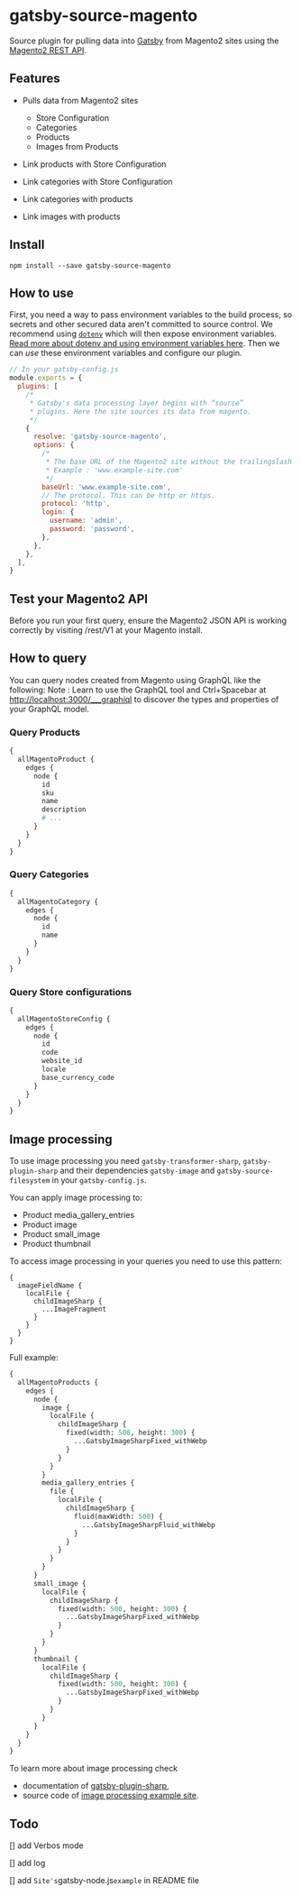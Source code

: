 # gatsby-source-magento

Source plugin for pulling data into [Gatsby](https://github.com/gatsbyjs) from
Magento2 sites using the
[Magento2 REST API](https://devdocs.magento.com/guides/v2.3/rest/bk-rest.html).

## Features

- Pulls data from Magento2 sites

  - Store Configuration
  - Categories
  - Products
  - Images from Products

- Link products with Store Configuration
- Link categories with Store Configuration
- Link categories with products
- Link images with products

## Install

`npm install --save gatsby-source-magento`

## How to use

First, you need a way to pass environment variables to the build process, so secrets and other secured data aren't committed to source control. We recommend using [`dotenv`](https://www.npmjs.com/package/dotenv) which will then expose environment variables. [Read more about dotenv and using environment variables here](https://www.gatsbyjs.org/docs/environment-variables/). Then we can _use_ these environment variables and configure our plugin.

```javascript
// In your gatsby-config.js
module.exports = {
  plugins: [
    /*
     * Gatsby's data processing layer begins with “source”
     * plugins. Here the site sources its data from magento.
     */
    {
      resolve: 'gatsby-source-magento',
      options: {
        /*
         * The base URL of the Magento2 site without the trailingslash and the protocol. This is required.
         * Example : 'www.example-site.com'
         */
        baseUrl: 'www.example-site.com',
        // The protocol. This can be http or https.
        protocol: 'http',
        login: {
          username: 'admin',
          password: 'password',
        },
      },
    },
  ],
}
```

## Test your Magento2 API

Before you run your first query, ensure the Magento2 JSON API is working correctly by visiting /rest/V1 at your Magento install.

## How to query

You can query nodes created from Magento using GraphQL like the following:
Note : Learn to use the GraphQL tool and Ctrl+Spacebar at
<http://localhost:3000/___graphiql> to discover the types and properties of your
GraphQL model.

### Query Products

```graphql
{
  allMagentoProduct {
    edges {
      node {
        id
        sku
        name
        description
        # ...
      }
    }
  }
}
```

### Query Categories

```graphql
{
  allMagentoCategory {
    edges {
      node {
        id
        name
      }
    }
  }
}
```

### Query Store configurations

```graphql
{
  allMagentoStoreConfig {
    edges {
      node {
        id
        code
        website_id
        locale
        base_currency_code
      }
    }
  }
}
```

## Image processing

To use image processing you need `gatsby-transformer-sharp`, `gatsby-plugin-sharp` and their
dependencies `gatsby-image` and `gatsby-source-filesystem` in your `gatsby-config.js`.

You can apply image processing to:

- Product media_gallery_entries
- Product image
- Product small_image
- Product thumbnail

To access image processing in your queries you need to use this pattern:

```
{
  imageFieldName {
    localFile {
      childImageSharp {
        ...ImageFragment
      }
    }
  }
}
```

Full example:

```graphql
{
  allMagentoProducts {
    edges {
      node {
        image {
          localFile {
            childImageSharp {
              fixed(width: 500, height: 300) {
                ...GatsbyImageSharpFixed_withWebp
              }
            }
          }
        }
        media_gallery_entries {
          file {
            localFile {
              childImageSharp {
                fluid(maxWidth: 500) {
                  ...GatsbyImageSharpFluid_withWebp
                }
              }
            }
          }
        }
      }
      small_image {
        localFile {
          childImageSharp {
            fixed(width: 500, height: 300) {
              ...GatsbyImageSharpFixed_withWebp
            }
          }
        }
      }
      thumbnail {
        localFile {
          childImageSharp {
            fixed(width: 500, height: 300) {
              ...GatsbyImageSharpFixed_withWebp
            }
          }
        }
      }
    }
  }
}
```

To learn more about image processing check

- documentation of [gatsby-plugin-sharp](/packages/gatsby-plugin-sharp/),
- source code of [image processing example
  site](https://github.com/gatsbyjs/gatsby/tree/master/examples/image-processing).

<!-- ## Site's `gatsby-node.js` example

```javascript
const _ = require(`lodash`)
const Promise = require(`bluebird`)
const path = require(`path`)
const slash = require(`slash`)

// Implement the Gatsby API “createPages”. This is
// called after the Gatsby bootstrap is finished so you have
// access to any information necessary to programmatically
// create pages.
// Will create pages for WordPress pages (route : /{slug})
// Will create pages for WordPress posts (route : /post/{slug})
exports.createPages = ({ graphql, actions }) => {
  const { createPage } = actions
  return new Promise((resolve, reject) => {
    // The “graphql” function allows us to run arbitrary
    // queries against the local WordPress graphql schema. Think of
    // it like the site has a built-in database constructed
    // from the fetched data that you can run queries against.

    // ==== PAGES (WORDPRESS NATIVE) ====
    graphql(
      `
        {
          allWordpressPage {
            edges {
              node {
                id
                slug
                status
                template
              }
            }
          }
        }
      `
    )
      .then(result => {
        if (result.errors) {
          console.log(result.errors)
          reject(result.errors)
        }

        // Create Page pages.
        const pageTemplate = path.resolve("./src/templates/page.js")
        // We want to create a detailed page for each
        // page node. We'll just use the WordPress Slug for the slug.
        // The Page ID is prefixed with 'PAGE_'
        _.each(result.data.allWordpressPage.edges, edge => {
          // Gatsby uses Redux to manage its internal state.
          // Plugins and sites can use functions like "createPage"
          // to interact with Gatsby.
          createPage({
            // Each page is required to have a `path` as well
            // as a template component. The `context` is
            // optional but is often necessary so the template
            // can query data specific to each page.
            path: `/${edge.node.slug}/`,
            component: slash(pageTemplate),
            context: {
              id: edge.node.id,
            },
          })
        })
      })
      // ==== END PAGES ====

      // ==== POSTS (WORDPRESS NATIVE AND ACF) ====
      .then(() => {
        graphql(
          `
            {
              allWordpressPost {
                edges {
                  node {
                    id
                    slug
                    status
                    template
                    format
                  }
                }
              }
            }
          `
        ).then(result => {
          if (result.errors) {
            console.log(result.errors)
            reject(result.errors)
          }
          const postTemplate = path.resolve("./src/templates/post.js")
          // We want to create a detailed page for each
          // post node. We'll just use the WordPress Slug for the slug.
          // The Post ID is prefixed with 'POST_'
          _.each(result.data.allWordpressPost.edges, edge => {
            createPage({
              path: `/${edge.node.slug}/`,
              component: slash(postTemplate),
              context: {
                id: edge.node.id,
              },
            })
          })
          resolve()
        })
      })
    // ==== END POSTS ====
  })
}
``` -->

<!-- ## Troubleshooting -->

## Todo

[] add Verbos mode

[] add log

[] add `Site's`gatsby-node.js`example` in README file
